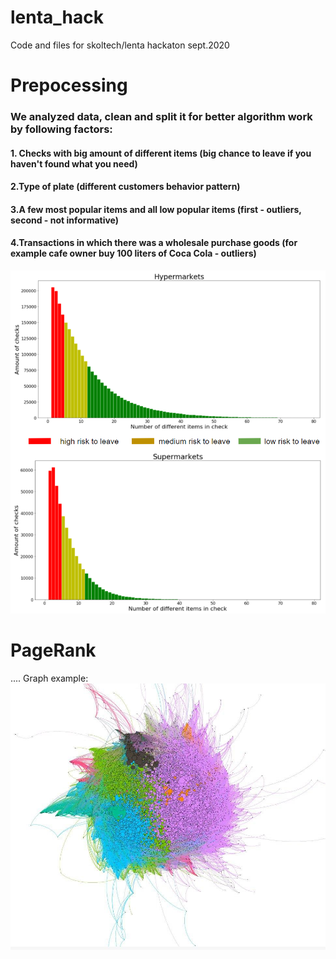 # lenta_hack
Code and files for skoltech/lenta hackaton sept.2020

# Prepocessing 

### We analyzed data, clean and split it for better algorithm work by following factors:
#### 1. Checks with big amount of different items  (big chance to leave if you haven't found what you need) 
#### 2.Type of plate (different customers behavior pattern)
#### 3.A few most popular items and all low popular items (first - outliers, second - not informative)
#### 4.Transactions in which there was a wholesale purchase goods (for example сafe owner buy 100 liters of Coca Cola - outliers)

![](n_of_goods.png)


# PageRank

....
Graph example:
![](grapth.jpg)


